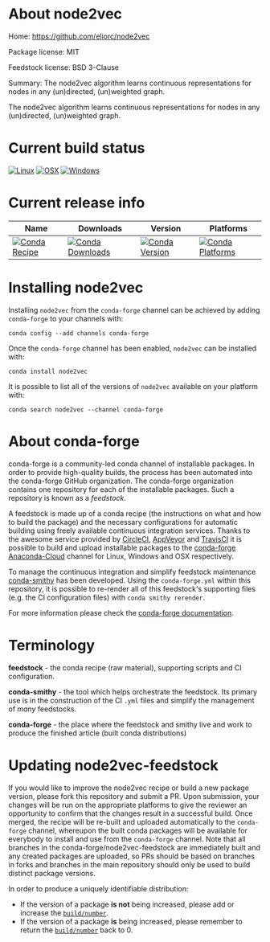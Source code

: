 About node2vec
==============

Home: https://github.com/eliorc/node2vec

Package license: MIT

Feedstock license: BSD 3-Clause

Summary: The node2vec algorithm learns continuous representations for nodes in any (un)directed, (un)weighted graph.

The node2vec algorithm learns continuous representations for nodes in any (un)directed, (un)weighted graph.


Current build status
====================

[![Linux](https://img.shields.io/circleci/project/github/conda-forge/node2vec-feedstock/master.svg?label=Linux)](https://circleci.com/gh/conda-forge/node2vec-feedstock)
[![OSX](https://img.shields.io/travis/conda-forge/node2vec-feedstock/master.svg?label=macOS)](https://travis-ci.org/conda-forge/node2vec-feedstock)
[![Windows](https://img.shields.io/appveyor/ci/conda-forge/node2vec-feedstock/master.svg?label=Windows)](https://ci.appveyor.com/project/conda-forge/node2vec-feedstock/branch/master)

Current release info
====================

| Name | Downloads | Version | Platforms |
| --- | --- | --- | --- |
| [![Conda Recipe](https://img.shields.io/badge/recipe-node2vec-green.svg)](https://anaconda.org/conda-forge/node2vec) | [![Conda Downloads](https://img.shields.io/conda/dn/conda-forge/node2vec.svg)](https://anaconda.org/conda-forge/node2vec) | [![Conda Version](https://img.shields.io/conda/vn/conda-forge/node2vec.svg)](https://anaconda.org/conda-forge/node2vec) | [![Conda Platforms](https://img.shields.io/conda/pn/conda-forge/node2vec.svg)](https://anaconda.org/conda-forge/node2vec) |

Installing node2vec
===================

Installing `node2vec` from the `conda-forge` channel can be achieved by adding `conda-forge` to your channels with:

```
conda config --add channels conda-forge
```

Once the `conda-forge` channel has been enabled, `node2vec` can be installed with:

```
conda install node2vec
```

It is possible to list all of the versions of `node2vec` available on your platform with:

```
conda search node2vec --channel conda-forge
```


About conda-forge
=================

conda-forge is a community-led conda channel of installable packages.
In order to provide high-quality builds, the process has been automated into the
conda-forge GitHub organization. The conda-forge organization contains one repository
for each of the installable packages. Such a repository is known as a *feedstock*.

A feedstock is made up of a conda recipe (the instructions on what and how to build
the package) and the necessary configurations for automatic building using freely
available continuous integration services. Thanks to the awesome service provided by
[CircleCI](https://circleci.com/), [AppVeyor](http://www.appveyor.com/)
and [TravisCI](https://travis-ci.org/) it is possible to build and upload installable
packages to the [conda-forge](https://anaconda.org/conda-forge)
[Anaconda-Cloud](http://docs.anaconda.org/) channel for Linux, Windows and OSX respectively.

To manage the continuous integration and simplify feedstock maintenance
[conda-smithy](http://github.com/conda-forge/conda-smithy) has been developed.
Using the ``conda-forge.yml`` within this repository, it is possible to re-render all of
this feedstock's supporting files (e.g. the CI configuration files) with ``conda smithy rerender``.

For more information please check the [conda-forge documentation](https://conda-forge.org/docs/).

Terminology
===========

**feedstock** - the conda recipe (raw material), supporting scripts and CI configuration.

**conda-smithy** - the tool which helps orchestrate the feedstock.
                   Its primary use is in the construction of the CI ``.yml`` files
                   and simplify the management of *many* feedstocks.

**conda-forge** - the place where the feedstock and smithy live and work to
                  produce the finished article (built conda distributions)


Updating node2vec-feedstock
===========================

If you would like to improve the node2vec recipe or build a new
package version, please fork this repository and submit a PR. Upon submission,
your changes will be run on the appropriate platforms to give the reviewer an
opportunity to confirm that the changes result in a successful build. Once
merged, the recipe will be re-built and uploaded automatically to the
`conda-forge` channel, whereupon the built conda packages will be available for
everybody to install and use from the `conda-forge` channel.
Note that all branches in the conda-forge/node2vec-feedstock are
immediately built and any created packages are uploaded, so PRs should be based
on branches in forks and branches in the main repository should only be used to
build distinct package versions.

In order to produce a uniquely identifiable distribution:
 * If the version of a package **is not** being increased, please add or increase
   the [``build/number``](http://conda.pydata.org/docs/building/meta-yaml.html#build-number-and-string).
 * If the version of a package **is** being increased, please remember to return
   the [``build/number``](http://conda.pydata.org/docs/building/meta-yaml.html#build-number-and-string)
   back to 0.
